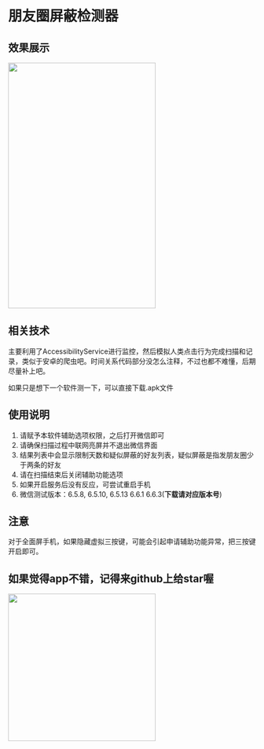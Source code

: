 # 朋友圈屏蔽检测器

## 效果展示
<img width="300" height="500" src="demo.jpg"/>

## 相关技术
主要利用了AccessibilityService进行监控，然后模拟人类点击行为完成扫描和记录，类似于安卓的爬虫吧。时间关系代码部分没怎么注释，不过也都不难懂，后期尽量补上吧。

如果只是想下一个软件测一下，可以直接下载.apk文件

## 使用说明
1. 请赋予本软件辅助选项权限，之后打开微信即可
2. 请确保扫描过程中联网亮屏并不退出微信界面
3. 结果列表中会显示限制天数和疑似屏蔽的好友列表，疑似屏蔽是指发朋友圈少于两条的好友
4. 请在扫描结束后关闭辅助功能选项
5. 如果开启服务后没有反应，可尝试重启手机
6. 微信测试版本：6.5.8, 6.5.10, 6.5.13 6.6.1 6.6.3(**下载请对应版本号**)


## 注意
对于全面屏手机，如果隐藏虚拟三按键，可能会引起申请辅助功能异常，把三按键开启即可。


## 如果觉得app不错，记得来github上给star喔

<img width="300" height="300" src="dashang.jpg"/>
                                
